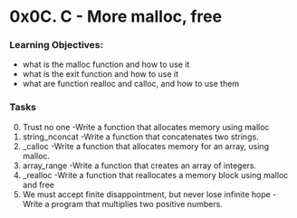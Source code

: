 # 0x0C. C - More malloc, free

### Learning Objectives:
- what is the malloc function and how to use it
- what is the exit function and how to use it
- what are function realloc and calloc, and how to use them

### Tasks
0. Trust no one
   -Write a function that allocates memory using malloc
1. string_nconcat
   -Write a function that concatenates two strings.
2. _calloc
   -Write a function that allocates memory for an array, using malloc.
3. array_range
   -Write a function that creates an array of integers.
4. _realloc
   -Write a function that reallocates a memory block using malloc and free
5. We must accept finite disappointment, but never lose infinite hope
   -Write a program that multiplies two positive numbers.